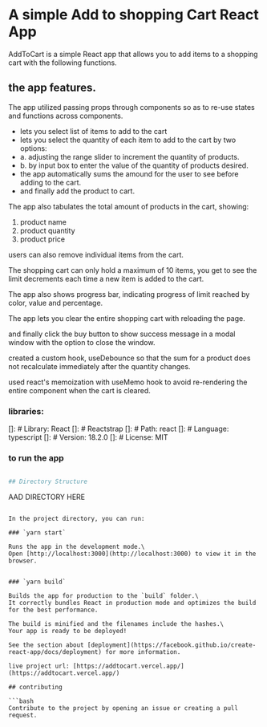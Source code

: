 # A simple Add to shopping Cart React App

AddToCart is a simple React app that allows you to add items to a shopping cart with the following functions.

## the app features.

The app utilized passing props through components so as to re-use states and functions across components.

- lets you select list of items to add to the cart
- lets you select the quantity of each item to add to the cart by two options:
- a. adjusting the range slider to increment the quantity of products.
- b. by input box to enter the value of the quantity of products desired.
- the app automatically sums the amound for the user to see before adding to the cart.
- and finally add the product to cart.

The app also tabulates the total amount of products in the cart, showing:

1. product name
2. product quantity
3. product price

users can also remove individual items from the cart.

The shopping cart can only hold a maximum of 10 items, you get to see the limit decrements each time a new item is added to the cart.

The app also shows progress bar, indicating progress of limit reached by color, value and percentage.

The app lets you clear the entire shopping cart with reloading the page.

and finally click the buy button to show success message in a modal window with the option to close the window.

created a custom hook, useDebounce so that the sum for a product does not recalculate immediately after the quantity changes.

used react's memoization with useMemo hook to avoid re-rendering the entire component when the cart is cleared.

### libraries:

[]: # Library: React
[]: # Reactstrap
[]: # Path: react
[]: # Language: typescript
[]: # Version: 18.2.0
[]: # License: MIT

### to run the app

```bash

## Directory Structure

```

AAD DIRECTORY HERE

````

In the project directory, you can run:

### `yarn start`

Runs the app in the development mode.\
Open [http://localhost:3000](http://localhost:3000) to view it in the browser.


### `yarn build`

Builds the app for production to the `build` folder.\
It correctly bundles React in production mode and optimizes the build for the best performance.

The build is minified and the filenames include the hashes.\
Your app is ready to be deployed!

See the section about [deployment](https://facebook.github.io/create-react-app/docs/deployment) for more information.

live project url: [https://addtocart.vercel.app/](https://addtocart.vercel.app/)

## contributing

```bash
Contribute to the project by opening an issue or creating a pull request.
````
